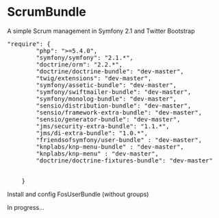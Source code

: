 ScrumBundle
===========

A simple Scrum management in Symfony 2.1 and Twitter Bootstrap 
<pre>
"require": {
        "php": ">=5.4.0",
        "symfony/symfony": "2.1.*",
        "doctrine/orm": "2.2.*",
        "doctrine/doctrine-bundle": "dev-master",
        "twig/extensions": "dev-master",
        "symfony/assetic-bundle": "dev-master",
        "symfony/swiftmailer-bundle": "dev-master",
        "symfony/monolog-bundle": "dev-master",
        "sensio/distribution-bundle": "dev-master",
        "sensio/framework-extra-bundle": "dev-master",
        "sensio/generator-bundle": "dev-master",
        "jms/security-extra-bundle": "1.1.*",
        "jms/di-extra-bundle": "1.0.*",
        "friendsofsymfony/user-bundle" : "dev-master",
        "knplabs/knp-menu-bundle" : "dev-master",
        "knplabs/knp-menu" : "dev-master",
        "doctrine/doctrine-fixtures-bundle": "dev-master"


    }
</pre>

Install and config FosUserBundle (without groups)


In progress...